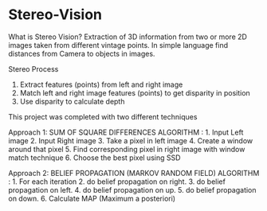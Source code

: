 # Stereo-Vision

What is Stereo Vision?
  Extraction of 3D information from two or more 2D images taken from different vintage points. 
  In simple language find distances from Camera to objects in images.

Stereo Process
  1. Extract features (points) from left and right image
  2. Match left and right image features (points) to get disparity in position
  3. Use disparity to calculate depth

This project was completed with two different techniques

Approach 1: SUM OF SQUARE DIFFERENCES
  ALGORITHM :
    1. Input Left image
    2. Input Right image
    3. Take a pixel in left image
    4. Create a window around that pixel
    5. Find corresponding pixel in right image with window match technique
    6. Choose the best pixel using SSD
    
Approach 2: BELIEF PROPAGATION (MARKOV RANDOM FIELD)
  ALGORITHM :
    1. For each iteration
    2. do belief propagation on right.
    3. do belief propagation on left.
    4. do belief propagation on up.
    5. do belief propagation on down.
    6. Calculate MAP (Maximum a posteriori)
  
